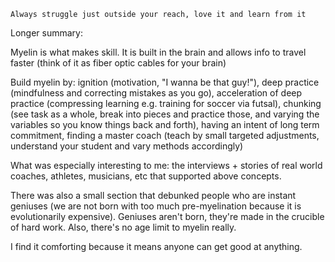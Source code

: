 `Always struggle just outside your reach, love it and learn from it`

Longer summary:

Myelin is what makes skill. It is built in the brain and allows info to travel faster (think of it as fiber optic cables for your brain)

Build myelin by: ignition (motivation, "I wanna be that guy!"), deep practice (mindfulness and correcting mistakes as you go), acceleration of deep practice (compressing learning e.g. training for soccer via futsal), chunking (see task as a whole, break into pieces and practice those, and varying the variables so you know things back and forth), having an intent of long term commitment, finding a master coach (teach by small targeted adjustments, understand your student and vary methods accordingly)

What was especially interesting to me: the interviews + stories of real world coaches, athletes, musicians, etc that supported above concepts.

There was also a small section that debunked people who are instant geniuses (we are not born with too much pre-myelination because it is evolutionarily expensive). Geniuses aren't born, they're made in the crucible of hard work. Also, there's no age limit to myelin really.

I find it comforting because it means anyone can get good at anything. 
